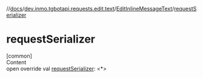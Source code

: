 //[docs](../../../index.md)/[dev.inmo.tgbotapi.requests.edit.text](../index.md)/[EditInlineMessageText](index.md)/[requestSerializer](request-serializer.md)



# requestSerializer  
[common]  
Content  
open override val [requestSerializer](request-serializer.md): <*>  



